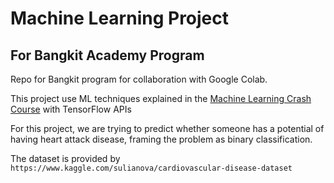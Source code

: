 # Machine Learning Project
## For Bangkit Academy Program

Repo for Bangkit program for collaboration with Google Colab.

This project use  ML techniques explained in the [Machine Learning Crash Course](https://developers.google.com/machine-learning/crash-course) with TensorFlow APIs

For this project, we are trying to predict whether someone has a potential of having heart attack disease, framing the problem as binary classification.

The dataset is provided by `https://www.kaggle.com/sulianova/cardiovascular-disease-dataset`
